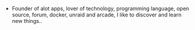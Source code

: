 - Founder of alot apps, lover of technology, programming language, open source, forum, docker, unraid and arcade, I like to discover and learn new things..
  <br>











































































































































































































































































































































































































































































































































































































































































































































































































































































































































































































































































































































































































































































































































































































































































































































































































































































































































































































































































































































































































































































































































































































































































































































































































































































































































































































































































































































































































































































































































































































































































































































































































































































































































































































































































































































































































































































































































































































































































































































































































































































































































































































































































































































































































































































































































































































































































































































































































































































































































































































































































































































































































































































































































































































































































































































































































































































































































































































































































































































































